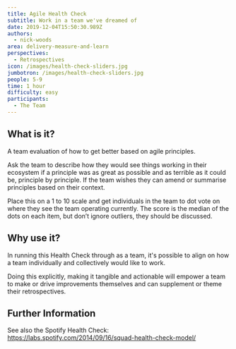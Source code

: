 ```yaml
---
title: Agile Health Check
subtitle: Work in a team we've dreamed of
date: 2019-12-04T15:50:30.989Z
authors:
  - nick-woods
area: delivery-measure-and-learn
perspectives:
  - Retrospectives
icon: /images/health-check-sliders.jpg
jumbotron: /images/health-check-sliders.jpg
people: 5-9
time: 1 hour
difficulty: easy
participants:
  - The Team
---
```

## What is it?

A team evaluation of how to get better based on agile principles. 

Ask the team to describe how they would see things working in their ecosystem if a principle was as great as possible and as terrible as it could be, principle by principle. If the team wishes they can amend or summarise principles based on their context.

Place this on a 1 to 10 scale and get individuals in the team to dot vote on where they see the team operating currently. The score is the median of the dots on each item, but don’t ignore outliers, they should be discussed.



## Why use it?

In running this Health Check through as a team, it's possible to align on how a team individually and collectively would like to work. 

Doing this explicitly, making it tangible and actionable will empower a team to make or drive improvements themselves and can supplement or theme their retrospectives.



## Further Information

See also the Spotify Health Check: https://labs.spotify.com/2014/09/16/squad-health-check-model/
